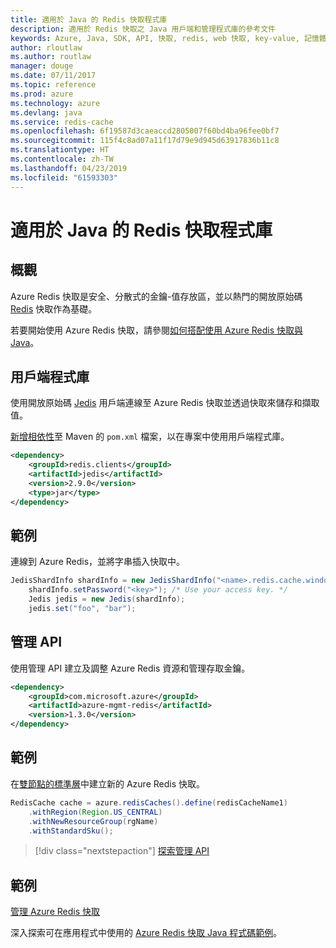```yaml
---
title: 適用於 Java 的 Redis 快取程式庫
description: 適用於 Redis 快取之 Java 用戶端和管理程式庫的參考文件
keywords: Azure, Java, SDK, API, 快取, redis, web 快取, key-value, 記憶體內部
author: rloutlaw
ms.author: routlaw
manager: douge
ms.date: 07/11/2017
ms.topic: reference
ms.prod: azure
ms.technology: azure
ms.devlang: java
ms.service: redis-cache
ms.openlocfilehash: 6f19587d3caeaccd2805007f60bd4ba96fee0bf7
ms.sourcegitcommit: 115f4c8ad07a11f17d79e9d945d63917836b11c8
ms.translationtype: HT
ms.contentlocale: zh-TW
ms.lasthandoff: 04/23/2019
ms.locfileid: "61593303"
---
```

# <a name="redis-cache-libraries-for-java"></a>適用於 Java 的 Redis 快取程式庫

## <a name="overview"></a>概觀

Azure Redis 快取是安全、分散式的金鑰-值存放區，並以熱門的開放原始碼 [Redis](https://redis.io/) 快取作為基礎。 

若要開始使用 Azure Redis 快取，請參閱[如何搭配使用 Azure Redis 快取與 Java](/azure/redis-cache/cache-java-get-started)。

## <a name="client-library"></a>用戶端程式庫

使用開放原始碼 [Jedis](https://github.com/xetorthio/jedis) 用戶端連線至 Azure Redis 快取並透過快取來儲存和擷取值。  

[新增相依性](https://maven.apache.org/guides/getting-started/index.html#How_do_I_use_external_dependencies)至 Maven 的 `pom.xml` 檔案，以在專案中使用用戶端程式庫。   

```XML
<dependency>
    <groupId>redis.clients</groupId>
    <artifactId>jedis</artifactId>
    <version>2.9.0</version>
    <type>jar</type>
</dependency>
```

## <a name="example"></a>範例

連線到 Azure Redis，並將字串插入快取中。

```java
JedisShardInfo shardInfo = new JedisShardInfo("<name>.redis.cache.windows.net", 6380, useSsl);
    shardInfo.setPassword("<key>"); /* Use your access key. */
    Jedis jedis = new Jedis(shardInfo);
    jedis.set("foo", "bar");
```

## <a name="management-api"></a>管理 API

使用管理 API 建立及調整 Azure Redis 資源和管理存取金鑰。

```XML
<dependency>
    <groupId>com.microsoft.azure</groupId>
    <artifactId>azure-mgmt-redis</artifactId>
    <version>1.3.0</version>
</dependency>
```

## <a name="example"></a>範例

在[雙節點的標準層](https://azure.microsoft.com/services/cache/)中建立新的 Azure Redis 快取。 

```java
RedisCache cache = azure.redisCaches().define(redisCacheName1)
    .withRegion(Region.US_CENTRAL)
    .withNewResourceGroup(rgName)
    .withStandardSku();
```

> [!div class="nextstepaction"]
> [探索管理 API](/java/api/overview/azure/rediscache/management)

## <a name="samples"></a>範例

[管理 Azure Redis 快取](https://github.com/Azure-Samples/redis-java-manage-cache)   

深入探索可在應用程式中使用的 [Azure Redis 快取 Java 程式碼範例](https://azure.microsoft.com/resources/samples/?platform=java&term=redis)。
